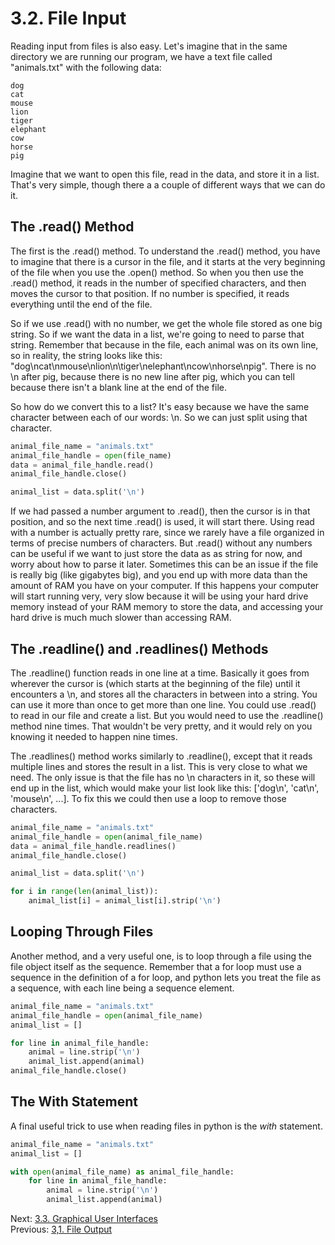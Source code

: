 # 3.2. File Input

Reading input from files is also easy.  Let's imagine that in the same directory we are running our program, we have a 
text file called "animals.txt" with the following data:

```text
dog
cat
mouse
lion
tiger
elephant
cow
horse
pig
```

Imagine that we want to open this file, read in the data, and store it in a list. That's very simple, though there a 
a couple of different ways that we can do it.

## The .read() Method

The first is the .read() method. To understand the .read() method, you have to imagine that there is a cursor in the 
file, and it starts at the very beginning of the file when you use the .open() method. So when you then use the .read()
method, it reads in the number of specified characters, and then moves the cursor to that position. If no number is 
specified, it reads everything until the end of the file. 

So if we use .read() with no number, we get the whole file stored as one big string. So if we want the data in a list, 
we're going to need to parse that string. Remember that because in the file, each animal was on its own line, so in 
reality, the string looks like this: "dog\ncat\nmouse\nlion\n\tiger\nelephant\ncow\nhorse\npig". There is no \n after 
pig, because there is no new line after pig, which you can tell because there isn't a blank line at the end of the file. 

So how do we convert this to a list? It's easy because we have the same character between each of our words: \n. 
So we can just split using that character.

```python
animal_file_name = "animals.txt"
animal_file_handle = open(file_name)
data = animal_file_handle.read()
animal_file_handle.close()

animal_list = data.split('\n')
```

If we had passed a number argument to .read(), then the cursor is in that position, and so the next time .read() is 
used, it will start there. Using read with a number is actually pretty rare, since we rarely have a file organized
in terms of precise numbers of characters. But .read() without any numbers can be useful if we want to just store the 
data as as string for now, and worry about how to parse it later. Sometimes this can be an issue if the file is really 
big (like gigabytes big), and you end up with more data than the amount of RAM you have on your computer. If this 
happens your computer will start running very, very slow because it will be using your hard drive memory instead of your
RAM memory to store the data, and accessing your hard drive is much much slower than accessing RAM. 

## The .readline() and .readlines() Methods

The .readline() function reads in one line at a time. Basically it goes from wherever the cursor is (which starts at the
beginning of the file) until it encounters a \n, and stores all the characters in between into a string. You can use it
more than once to get more than one line. You could use .read() to read in our file and create a list. But you would 
need to use the .readline() method nine times. That wouldn't be very pretty, and it would rely on you knowing it needed
to happen nine times.

The .readlines() method works similarly to .readline(), except that it reads multiple lines and stores the result in a 
list. This is very close to what we need. The only issue is that the file has no \n characters in it, so these will end
up in the list, which would make your list look like this: ['dog\n', 'cat\n', 'mouse\n', ...]. To fix this we could
then use a loop to remove those characters.

```python
animal_file_name = "animals.txt"
animal_file_handle = open(animal_file_name)
data = animal_file_handle.readlines()
animal_file_handle.close()

animal_list = data.split('\n')

for i in range(len(animal_list)):
    animal_list[i] = animal_list[i].strip('\n')

```

## Looping Through Files

Another method, and a very useful one, is to loop through a file using the file object itself as the sequence. 
Remember that a for loop must use a sequence in the definition of a for loop, and python lets you treat the file as a 
sequence, with each line being a sequence element.

```python
animal_file_name = "animals.txt"
animal_file_handle = open(animal_file_name)
animal_list = []

for line in animal_file_handle:
    animal = line.strip('\n')
    animal_list.append(animal)
animal_file_handle.close()
```

## The With Statement

A final useful trick to use when reading files in python is the *with* statement.

```python
animal_file_name = "animals.txt"
animal_list = []

with open(animal_file_name) as animal_file_handle:
    for line in animal_file_handle:
        animal = line.strip('\n')
        animal_list.append(animal)
```

Next: [3.3. Graphical User Interfaces](3.3.%20Graphical%20User%20Interfaces.md)<br>
Previous: [3,1. File Output](3.1.%20File%20Output.md)